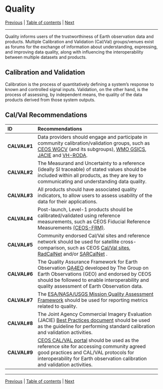 # Quality

[Previous](Interface.md) | [Table of contents](README.md) | [Next](Policy.md)
***

Quality informs users of the trustworthiness of Earth observation data and products. Multiple Calibration and Validation (Cal/Val) groups/venues exist as forums for the exchange of information about understanding, expressing, and improving data quality, along with influencing the interoperability between multiple datasets and products.

## Calibration and Validation

Calibration is the process of quantitatively defining a system’s response to known and controlled signal inputs. Validation, on the other hand, is the process of assessing, by independent means, the quality of the data products derived from those system outputs.

## Cal/Val Recommendations

| **ID** | **Recommendations** |
| :-- | :------------ |
| **CALVAL\#1** | Data providers should engage and participate in community calibration/validation groups, such as [CEOS WGCV](https://ceos.org/ourwork/workinggroups/wgcv/) (and its subgroups), [WMO GSICS](https://gsics.wmo.int/site/global-space-based-inter-calibration-system-gsics), [JACIE](https://www.usgs.gov/calval/jacie) and [VH-RODA](https://earth.esa.int/eogateway/events/vh-roda).  |
| **CALVAL\#2** | The Measurand and Uncertainty to a reference (ideally SI traceable) of stated values should be included within all products, as they are key to communicating and understanding data quality. |
| **CALVAL\#3** | All products should have associated quality indicators, to allow users to assess usability of the data for their applications. |
| **CALVAL\#4** | Post-launch, Level-1 products should be calibrated/validated using reference measurements, such as CEOS Fiducial Reference Measurements [(CEOS-FRM)](https://calvalportal.ceos.org/web/guest/frms-assessment-framework). |
| **CALVAL\#5** |  Community endorsed Cal/Val sites and reference network should be used for satellite cross-comparison, such as CEOS [Cal/Val sites](https://calvalportal.ceos.org/web/guest/calvalsites), [RadCalNet](https://www.radcalnet.org) and/or [SARCalNet](https://www.sarcalnet.org/) . |
| **CALVAL\#6** | The Quality Assurance Framework for Earth Observation [QA4EO](https://qa4eo.org/) developed by The Group on Earth Observations (GEO) and endorsed by CEOS should be followed to enable interoperability and quality assessment of Earth Observation data. |
| **CALVAL\#7** | The [ESA/NASA/USGS Mission Quality Assessment Framework](https://earth.esa.int/eogateway/activities/edap) should be used for reporting metrics related to quality. |
| **CALVAL\#8** | The Joint Agency Commercial Imagery Evaluation (JACIE) [Best Practices document](https://doi.org/10.3133/ofr20241023) should be used as the guideline for performing standard calibration and validation activities. |
| **CALVAL\#9** |[CEOS CAL/VAL portal](https://calvalportal.ceos.org/) should be used as the reference site for accessing community agreed good practices and CAL/VAL protocols for interoperability for Earth observation calibration and validation activities. |

***
[Previous](Interface.md) | [Table of contents](README.md) | [Next](Policy.md)
